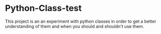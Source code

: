 # Python-Class-test
This project is an an experiment with python classes in order to get a better understanding of them and when you should and shouldn't use them.
